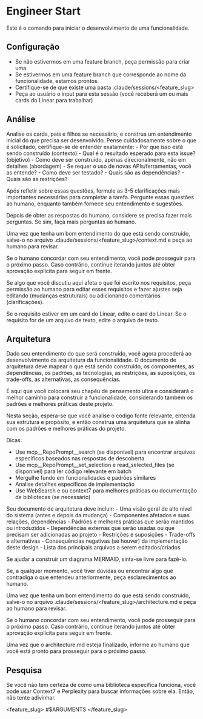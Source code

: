 
# Engineer Start

Este é o comando para iniciar o desenvolvimento de uma funcionalidade.

## Configuração
- Se não estivermos em uma feature branch, peça permissão para criar uma
- Se estivermos em uma feature branch que corresponde ao nome da funcionalidade, estamos prontos.
- Certifique-se de que existe uma pasta .claude/sessions/<feature_slug>
- Peça ao usuário o input para esta sessão (você receberá um ou mais cards do Linear para trabalhar)

## Análise

Analise os cards, pais e filhos se necessário, e construa um entendimento inicial do que precisa ser desenvolvido. Pense cuidadosamente sobre o que é solicitado, certifique-se de entender exatamente:
    - Por que isso está sendo construído (contexto)
    - Qual é o resultado esperado para esta issue? (objetivo)
    - Como deve ser construído, apenas direcionalmente, não em detalhes (abordagem)
    - Se requer o uso de novas APIs/ferramentas, você as entende?
    - Como deve ser testado?
    - Quais são as dependências?
    - Quais são as restrições?

Após refletir sobre essas questões, formule as 3-5 clarificações mais importantes necessárias para completar a tarefa. Pergunte essas questões ao humano, enquanto também fornece seu entendimento e sugestões.

Depois de obter as respostas do humano, considere se precisa fazer mais perguntas. Se sim, faça mais perguntas ao humano.

Uma vez que tenha um bom entendimento do que está sendo construído, salve-o no arquivo .claude/sessions/<feature_slug>/context.md e peça ao humano para revisar.

Se o humano concordar com seu entendimento, você pode prosseguir para o próximo passo. Caso contrário, continue iterando juntos até obter aprovação explícita para seguir em frente.

Se algo que você discutiu aqui afeta o que foi escrito nos requisitos, peça permissão ao humano para editar esses requisitos e fazer ajustes seja editando (mudanças estruturais) ou adicionando comentários (clarificações).

Se o requisito estiver em um card do Linear, edite o card do Linear.
Se o requisito for de um arquivo de texto, edite o arquivo de texto.

## Arquitetura

Dado seu entendimento do que será construído, você agora procederá ao desenvolvimento da arquitetura da funcionalidade. O documento de arquitetura deve mapear o que está sendo construído, os componentes, as dependências, os padrões, as tecnologias, as restrições, as suposições, os trade-offs, as alternativas, as consequências.

É aqui que você colocará seu chapéu de pensamento ultra e considerará o melhor caminho para construir a funcionalidade, considerando também os padrões e melhores práticas deste projeto.

Nesta seção, espera-se que você analise o código fonte relevante, entenda sua estrutura e propósito, e então construa uma arquitetura que se alinha com os padrões e melhores práticas do projeto.

Dicas:
   - Use mcp__RepoPrompt__search (se disponível) para encontrar arquivos específicos baseados nas respostas de descoberta
   - Use mcp__RepoPrompt__set_selection e read_selected_files (se disponível) para ler código relevante em batch
   - Mergulhe fundo em funcionalidades e padrões similares
   - Analise detalhes específicos de implementação
   - Use WebSearch e ou context7 para melhores práticas ou documentação de bibliotecas (se necessário)

Seu documento de arquitetura deve incluir:
    - Uma visão geral de alto nível do sistema (antes e depois da mudança)
    - Componentes afetados e suas relações, dependências
    - Padrões e melhores práticas que serão mantidos ou introduzidos
    - Dependências externas que serão usadas ou que precisam ser adicionadas ao projeto
    - Restrições e suposições
    - Trade-offs e alternativas
    - Consequências negativas (se houver) da implementação deste design
    - Lista dos principais arquivos a serem editados/criados

Se ajudar a construir um diagrama MERMAID, sinta-se livre para fazê-lo.

Se, a qualquer momento, você tiver dúvidas ou encontrar algo que contradiga o que entendeu anteriormente, peça esclarecimentos ao humano.

Uma vez que tenha um bom entendimento do que está sendo construído, salve-o no arquivo .claude/sessions/<feature_slug>/architecture.md e peça ao humano para revisar.

Se o humano concordar com seu entendimento, você pode prosseguir para o próximo passo. Caso contrário, continue iterando juntos até obter aprovação explícita para seguir em frente.

Uma vez que o architecture.md esteja finalizado, informe ao humano que você está pronto para prosseguir para o próximo passo.

## Pesquisa

Se você não tem certeza de como uma biblioteca específica funciona, você pode usar Context7 e Perplexity para buscar informações sobre ela. Então, não tente adivinhar.

<feature_slug>
#$ARGUMENTS
</feature_slug>
